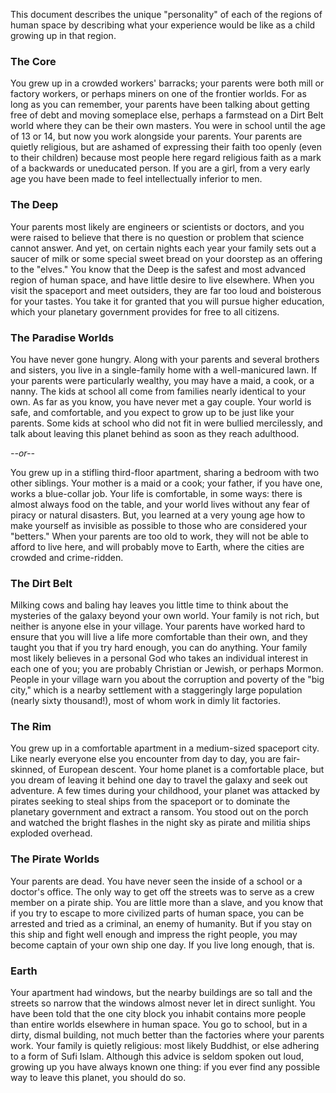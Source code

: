 This document describes the unique "personality" of each of the regions of human space by describing what your experience would be like as a child growing up in that region.

### The Core

You grew up in a crowded workers' barracks; your parents were both mill or factory workers, or perhaps miners on one of the frontier worlds. For as long as you can remember, your parents have been talking about getting free of debt and moving someplace else, perhaps a farmstead on a Dirt Belt world where they can be their own masters. You were in school until the age of 13 or 14, but now you work alongside your parents. Your parents are quietly religious, but are ashamed of expressing their faith too openly (even to their children) because most people here regard religious faith as a mark of a backwards or uneducated person. If you are a girl, from a very early age you have been made to feel intellectually inferior to men.

### The Deep

Your parents most likely are engineers or scientists or doctors, and you were raised to believe that there is no question or problem that science cannot answer. And yet, on certain nights each year your family sets out a saucer of milk or some special sweet bread on your doorstep as an offering to the "elves." You know that the Deep is the safest and most advanced region of human space, and have little desire to live elsewhere. When you visit the spaceport and meet outsiders, they are far too loud and boisterous for your tastes. You take it for granted that you will pursue higher education, which your planetary government provides for free to all citizens.

### The Paradise Worlds

You have never gone hungry. Along with your parents and several brothers and sisters, you live in a single-family home with a well-manicured lawn. If your parents were particularly wealthy, you may have a maid, a cook, or a nanny. The kids at school all come from families nearly identical to your own. As far as you know, you have never met a gay couple. Your world is safe, and comfortable, and you expect to grow up to be just like your parents. Some kids at school who did not fit in were bullied mercilessly, and talk about leaving this planet behind as soon as they reach adulthood.

*--or--*

You grew up in a stifling third-floor apartment, sharing a bedroom with two other siblings. Your mother is a maid or a cook; your father, if you have one, works a blue-collar job. Your life is comfortable, in some ways: there is almost always food on the table, and your world lives without any fear of piracy or natural disasters. But, you learned at a very young age how to make yourself as invisible as possible to those who are considered your "betters." When your parents are too old to work, they will not be able to afford to live here, and will probably move to Earth, where the cities are crowded and crime-ridden.

### The Dirt Belt

Milking cows and baling hay leaves you little time to think about the mysteries of the galaxy beyond your own world. Your family is not rich, but neither is anyone else in your village. Your parents have worked hard to ensure that you will live a life more comfortable than their own, and they taught you that if you try hard enough, you can do anything. Your family most likely believes in a personal God who takes an individual interest in each one of you; you are probably Christian or Jewish, or perhaps Mormon. People in your village warn you about the corruption and poverty of the "big city," which is a nearby settlement with a staggeringly large population (nearly sixty thousand!), most of whom work in dimly lit factories.

### The Rim

You grew up in a comfortable apartment in a medium-sized spaceport city. Like nearly everyone else you encounter from day to day, you are fair-skinned, of European descent. Your home planet is a comfortable place, but you dream of leaving it behind one day to travel the galaxy and seek out adventure. A few times during your childhood, your planet was attacked by pirates seeking to steal ships from the spaceport or to dominate the planetary government and extract a ransom. You stood out on the porch and watched the bright flashes in the night sky as pirate and militia ships exploded overhead.

### The Pirate Worlds

Your parents are dead. You have never seen the inside of a school or a doctor's office. The only way to get off the streets was to serve as a crew member on a pirate ship. You are little more than a slave, and you know that if you try to escape to more civilized parts of human space, you can be arrested and tried as a criminal, an enemy of humanity. But if you stay on this ship and fight well enough and impress the right people, you may become captain of your own ship one day. If you live long enough, that is.

### Earth

Your apartment had windows, but the nearby buildings are so tall and the streets so narrow that the windows almost never let in direct sunlight. You have been told that the one city block you inhabit contains more people than entire worlds elsewhere in human space. You go to school, but in a dirty, dismal building, not much better than the factories where your parents work. Your family is quietly religious: most likely Buddhist, or else adhering to a form of Sufi Islam. Although this advice is seldom spoken out loud, growing up you have always known one thing: if you ever find any possible way to leave this planet, you should do so.

